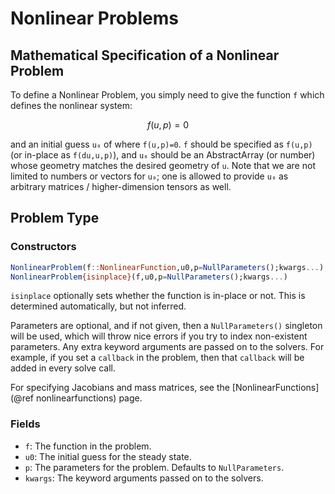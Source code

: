 # Nonlinear Problems

## Mathematical Specification of a Nonlinear Problem

To define a Nonlinear Problem, you simply need to give the function ``f``
which defines the nonlinear system:

```math
f(u,p) = 0
```

and an initial guess ``u₀`` of where `f(u,p)=0`. `f` should be specified as `f(u,p)`
(or in-place as `f(du,u,p)`), and `u₀` should be an AbstractArray (or number)
whose geometry matches the desired geometry of `u`. Note that we are not limited
to numbers or vectors for `u₀`; one is allowed to provide `u₀` as arbitrary
matrices / higher-dimension tensors as well.

## Problem Type

### Constructors

```julia
NonlinearProblem(f::NonlinearFunction,u0,p=NullParameters();kwargs...)
NonlinearProblem{isinplace}(f,u0,p=NullParameters();kwargs...)
```

`isinplace` optionally sets whether the function is in-place or not. This is
determined automatically, but not inferred.

Parameters are optional, and if not given, then a `NullParameters()` singleton
will be used, which will throw nice errors if you try to index non-existent
parameters. Any extra keyword arguments are passed on to the solvers. For example,
if you set a `callback` in the problem, then that `callback` will be added in
every solve call.

For specifying Jacobians and mass matrices, see the [NonlinearFunctions](@ref nonlinearfunctions)
page.

### Fields

* `f`: The function in the problem.
* `u0`: The initial guess for the steady state.
* `p`: The parameters for the problem. Defaults to `NullParameters`.
* `kwargs`: The keyword arguments passed on to the solvers.
